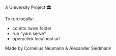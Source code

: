 A University Project 🏛

To run locally:

- cd into /wws folder
- run "yarn serve"
- open/click localhost url


Made by Cornelius Neumann & Alexander Seidmann
